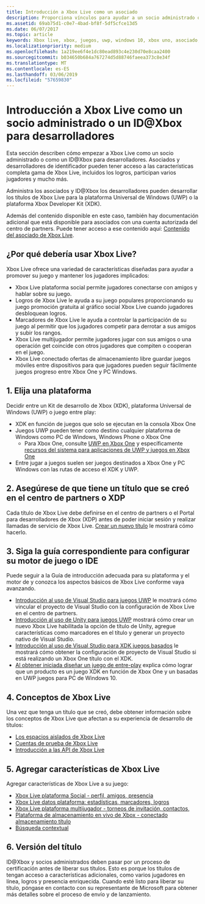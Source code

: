 ```yaml
---
title: Introducción a Xbox Live como un asociado
description: Proporciona vínculos para ayudar a un socio administrado o ID@Xbox miembro empezar a trabajar con el desarrollo de Xbox Live.
ms.assetid: 69ab75d1-c0e7-4bad-bf8f-5df5cfce13d5
ms.date: 06/07/2017
ms.topic: article
keywords: Xbox live, xbox, juegos, uwp, windows 10, xbox uno, asociado, ID@Xbox
ms.localizationpriority: medium
ms.openlocfilehash: 1a219ee6f4e1dc80ead893c4e230d70e8caa2400
ms.sourcegitcommit: b034650b684a767274d5d88746faeea373c8e34f
ms.translationtype: MT
ms.contentlocale: es-ES
ms.lasthandoff: 03/06/2019
ms.locfileid: "57659830"
---
```

# <a name="get-started-with-xbox-live-as-a-managed-partner-or-an-idxbox-developer"></a>Introducción a Xbox Live como un socio administrado o un ID@Xbox para desarrolladores

Esta sección describen cómo empezar a Xbox Live como un socio administrado o como un ID@Xbox para desarrolladores. Asociados y desarrolladores de identificador pueden tener acceso a las características completa gama de Xbox Live, incluidos los logros, participan varios jugadores y mucho más.

Administra los asociados y ID@Xbox los desarrolladores pueden desarrollar los títulos de Xbox Live para la plataforma Universal de Windows (UWP) o la plataforma Xbox Developer Kit (XDK).

Además del contenido disponible en este caso, también hay documentación adicional que está disponible para asociados con una cuenta autorizada del centro de partners. Puede tener acceso a ese contenido aquí: [Contenido del asociado de Xbox Live](https://developer.microsoft.com/en-us/games/xbox/docs/xboxlive/xbox-live-partners/partner-content).

## <a name="why-should-you-use-xbox-live"></a>¿Por qué debería usar Xbox Live?

Xbox Live ofrece una variedad de características diseñadas para ayudar a promover su juego y mantener los jugadores implicados:

- Xbox Live plataforma social permite jugadores conectarse con amigos y hablar sobre su juego.
- Logros de Xbox Live le ayuda a su juego populares proporcionando su juego promoción gratuita al gráfico social Xbox Live cuando jugadores desbloquean logros.
- Marcadores de Xbox Live le ayuda a controlar la participación de su juego al permitir que los jugadores competir para derrotar a sus amigos y subir los rangos.
- Xbox Live multijugador permite jugadores jugar con sus amigos o una operación get coincide con otros jugadores que compiten o cooperan en el juego.
- Xbox Live conectado ofertas de almacenamiento libre guardar juegos móviles entre dispositivos para que jugadores pueden seguir fácilmente juegos progreso entre Xbox One y PC Windows.

## <a name="1-choose-a-platform"></a>1. Elija una plataforma
Decidir entre un Kit de desarrollo de Xbox (XDK), plataforma Universal de Windows (UWP) o juego entre play:

- XDK en función de juegos que solo se ejecutan en la consola Xbox One
- Juegos UWP pueden tener como destino cualquier plataforma de Windows como PC de Windows, Windows Phone o Xbox One
  - Para Xbox One, consulte [UWP en Xbox One](https://msdn.microsoft.com/en-us/windows/uwp/xbox-apps/index) y específicamente [recursos del sistema para aplicaciones de UWP y juegos en Xbox One](https://msdn.microsoft.com/en-us/windows/uwp/xbox-apps/system-resource-allocation)
- Entre jugar a juegos suelen ser juegos destinados a Xbox One y PC Windows con las rutas de acceso el XDK y UWP.

## <a name="2-ensure-that-you-have-a-title-created-in-partner-center-or-xdp"></a>2. Asegúrese de que tiene un título que se creó en el centro de partners o XDP
Cada título de Xbox Live debe definirse en el centro de partners o el Portal para desarrolladores de Xbox (XDP) antes de poder iniciar sesión y realizar llamadas de servicio de Xbox Live.  [Crear un nuevo título](create-a-new-title.md) le mostrará cómo hacerlo.

## <a name="3-follow-the-appropriate-guide-to-setup-your-ide-or-game-engine"></a>3. Siga la guía correspondiente para configurar su motor de juego o IDE
Puede seguir a la Guía de introducción adecuada para su plataforma y el motor de y conozca los aspectos básicos de Xbox Live conforme vaya avanzando.

* [Introducción al uso de Visual Studio para juegos UWP](get-started-with-visual-studio-and-uwp.md) le mostrará cómo vincular el proyecto de Visual Studio con la configuración de Xbox Live en el centro de partners.
* [Introducción al uso de Unity para juegos UWP](partner-add-xbox-live-to-unity-uwp.md) mostrará cómo crear un nuevo Xbox Live habilitada la opción de título de Unity, agregue características como marcadores en el título y generar un proyecto nativo de Visual Studio.
* [Introducción al uso de Visual Studio para XDK juegos basados](xdk-developers.md) le mostrará cómo obtener la configuración de proyecto de Visual Studio si está realizando un Xbox One título con el XDK.
* [Al obtener iniciada diseñar un juego de entre-play](get-started-with-cross-play-games.md) explica cómo lograr que un producto es un juego XDK en función de Xbox One y un basadas en UWP juegos para PC de Windows 10.

## <a name="4-xbox-live-concepts"></a>4. Conceptos de Xbox Live
Una vez que tenga un título que se creó, debe obtener información sobre los conceptos de Xbox Live que afectan a su experiencia de desarrollo de títulos:

- [Los espacios aislados de Xbox Live](../xbox-live-sandboxes.md)
- [Cuentas de prueba de Xbox Live](../xbox-live-test-accounts.md)
- [Introducción a las API de Xbox Live](../introduction-to-xbox-live-apis.md)

## <a name="5-add-xbox-live-features"></a>5. Agregar características de Xbox Live

Agregar características de Xbox Live a su juego:

- [Xbox Live plataforma Social - perfil, amigos, presencia](../social-platform/social-platform.md)
- [Xbox Live datos plataforma: estadísticas, marcadores, logros](../data-platform/data-platform.md)
- [Xbox Live plataforma multijugador - torneos de invitación, contactos,](../multiplayer/multiplayer-intro.md)
- [Plataforma de almacenamiento en vivo de Xbox - conectado almacenamiento título](../storage-platform/storage-platform.md)
- [Búsqueda contextual](../contextual-search/introduction-to-contextual-search.md)

## <a name="6-release-your-title"></a>6. Versión del título

ID@Xbox y socios administrados deben pasar por un proceso de certificación antes de liberar sus títulos.  Esto es porque los títulos de tengan acceso a características adicionales, como varios jugadores en línea, logros y presencia enriquecida.  Cuando esté listo para liberar su título, póngase en contacto con su representante de Microsoft para obtener más detalles sobre el proceso de envío y de lanzamiento.
